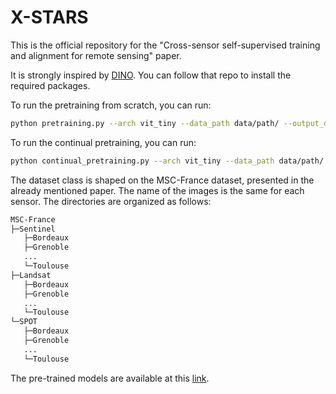 # X-STARS
This is the official repository for the "Cross-sensor self-supervised training and alignment for remote sensing" paper.

It is strongly inspired by [DINO](https://github.com/facebookresearch/dino). You can follow that repo to install the required packages.

To run the pretraining from scratch, you can run:
```bash
python pretraining.py --arch vit_tiny --data_path data/path/ --output_dir /output/directory --epochs 400 --batch_size_per_gpu 4 --use_msad --msad_embedding_dim 192 --sensors Sentinel Landsat --mean 0.15590523 0.15850738 0.10111853 --std 0.14238988 0.11567883 0.0910672
```

To run the continual pretraining, you can run:
```bash
python continual_pretraining.py --arch vit_tiny --data_path data/path/ --output_dir /output/directory --epochs 400 --batch_size_per_gpu 12 --use_msad --msad_embedding_dim 192 --sensors Sentinel Landsat --mean 0.15590523 0.15850738 0.10111853 --std 0.14238988 0.11567883 0.0910672 --adapt_sensor Landsat --pretrained_weights pretrain/net/weights 
```

The dataset class is shaped on the MSC-France dataset, presented in the already mentioned paper. The name of the images is the same for each sensor. The directories are organized as follows:
```bash
MSC-France
├─Sentinel
   ├─Bordeaux
   ├─Grenoble
   ...
   └─Toulouse
├─Landsat
   ├─Bordeaux
   ├─Grenoble
   ...
   └─Toulouse
└─SPOT
   ├─Bordeaux
   ├─Grenoble
   ...
   └─Toulouse
```

The pre-trained models are available at this [link](https://drive.google.com/drive/folders/1NSZqUdytaDq6yFC188dG8K27YKHgtFGU?usp=sharing).
